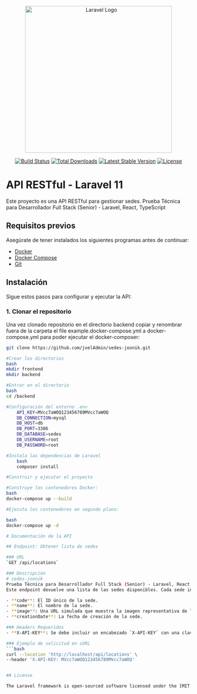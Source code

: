 <p align="center"><a href="https://laravel.com" target="_blank"><img src="https://raw.githubusercontent.com/laravel/art/master/logo-lockup/5%20SVG/2%20CMYK/1%20Full%20Color/laravel-logolockup-cmyk-red.svg" width="400" alt="Laravel Logo"></a></p>

<p align="center">
<a href="https://github.com/laravel/framework/actions"><img src="https://github.com/laravel/framework/workflows/tests/badge.svg" alt="Build Status"></a>
<a href="https://packagist.org/packages/laravel/framework"><img src="https://img.shields.io/packagist/dt/laravel/framework" alt="Total Downloads"></a>
<a href="https://packagist.org/packages/laravel/framework"><img src="https://img.shields.io/packagist/v/laravel/framework" alt="Latest Stable Version"></a>
<a href="https://packagist.org/packages/laravel/framework"><img src="https://img.shields.io/packagist/l/laravel/framework" alt="License"></a>
</p>

# API RESTful - Laravel 11

Este proyecto es una API RESTful para gestionar sedes. Prueba Técnica para Desarrollador Full Stack (Senior) - Laravel, React, TypeScript

## Requisitos previos

Asegúrate de tener instalados los siguientes programas antes de continuar:

- [Docker](https://www.docker.com/)
- [Docker Compose](https://docs.docker.com/compose/)
- [Git](https://git-scm.com/)

## Instalación

Sigue estos pasos para configurar y ejecutar la API:

### 1. Clonar el repositorio

Una vez clonado repositorio en el directorio backend copiar y renombrar fuera de la carpeta el file example.docker-compose.yml  a docker-compose.yml para poder ejecutar el docker-composer:

```bash
git clone https://github.com/joelAdmin/sedes-joonik.git

#Crear los directorios
bash
mkdir frontend
mkdir backend

#Entrar en el directorio 
bash
cd /backend

#Configuración del entorno .env
    API_KEY=MVcc7aWOQ123456789MVcc7aWOQ
    DB_CONNECTION=mysql
    DB_HOST=db
    DB_PORT=3306
    DB_DATABASE=sedes
    DB_USERNAME=root
    DB_PASSWORD=root

#Instala las dependencias de Laravel
    bash
    composer install

#Construir y ejecutar el proyecto

#Construye los contenedores Docker:
bash
docker-compose up --build

#Ejecuta los contenedores en segundo plano:

bash
docker-compose up -d

# Documentación de la API

## Endpoint: Obtener lista de sedes

### URL
`GET /api/locations`

### Descripción
# sedes-joonik
Prueba Técnica para Desarrollador Full Stack (Senior) - Laravel, React, TypeScript
Este endpoint devuelve una lista de las sedes disponibles. Cada sede incluye los siguientes detalles:

- **code**: El ID único de la sede.
- **name**: El nombre de la sede.
- **image**: Una URL simulada que muestra la imagen representativa de la sede.
- **creationDate**: La fecha de creación de la sede.

### Headers Requeridos
- **X-API-KEY**: Se debe incluir un encabezado `X-API-KEY` con una clave válida para autenticar la solicitud.

### Ejemplo de solicitud en cURL
```bash
curl --location 'http://localhost/api/locations' \
--header 'X-API-KEY: MVcc7aWOQ123456789MVcc7aWOQ'


## License

The Laravel framework is open-sourced software licensed under the [MIT license](https://opensource.org/licenses/MIT).
